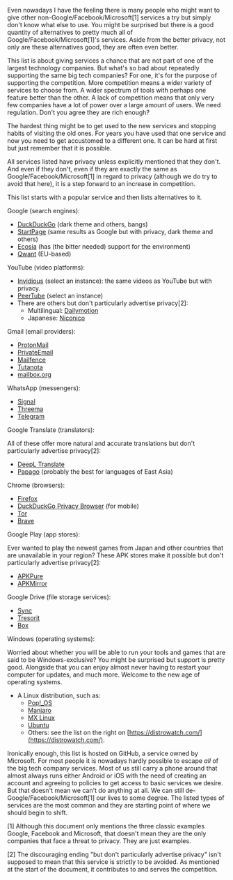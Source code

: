 Even nowadays I have the feeling there is many people who might want to give other non-Google/Facebook/Microsoft\[1\] services a try but simply don't know what else to use. You might be surprised but there is a good quantity of alternatives to pretty much all of Google/Facebook/Microsoft\[1\]'s services. Aside from the better privacy, not only are these alternatives good, they are often even better.

This list is about giving services a chance that are not part of one of the largest technology companies. But what's so bad about repeatedly supporting the same big tech companies? For one, it's for the purpose of supporting the competition. More competition means a wider variety of services to choose from. A wider spectrum of tools with perhaps one feature better than the other. A lack of competition means that only very few companies have a lot of power over a large amount of users. We need regulation. Don't you agree they are rich enough?

The hardest thing might be to get used to the new services and stopping habits of visiting the old ones. For years you have used that one service and now you need to get accustomed to a different one. It can be hard at first but just remember that it is possible.

All services listed have privacy unless explicitly mentioned that they don't. And even if they don't, even if they are exactly the same as Google/Facebook/Microsoft\[1\] in regard to privacy (although we do try to avoid that here), it is a step forward to an increase in competition.

This list starts with a popular service and then lists alternatives to it.

Google (search engines):

* [DuckDuckGo](https://duckduckgo.com/) (dark theme and others, bangs)
* [StartPage](https://www.startpage.com/) (same results as Google but with privacy, dark theme and others)
* [Ecosia](https://www.ecosia.org/) (has (the bitter needed) support for the environment)
* [Qwant](https://www.qwant.com/) (EU-based)

YouTube (video platforms):

* [Invidious](https://invidio.us/) (select an instance): the same videos as YouTube but with privacy.
* [PeerTube](https://joinpeertube.org/instances#instances-list) (select an instance)
* There are others but don't particularly advertise privacy\[2\]:
   * Multilingual: [Dailymotion](https://www.dailymotion.com/)
   * Japanese: [Niconico](https://www.nicovideo.jp/)

Gmail (email providers):

* [ProtonMail](https://protonmail.com/)
* [PrivateEmail](https://privateemail.com/)
* [Mailfence](https://mailfence.com/)
* [Tutanota](https://tutanota.com/)
* [mailbox.org](https://mailbox.org/en/)

WhatsApp (messengers):

* [Signal](https://www.signal.org/)
* [Threema](https://threema.ch/)
* [Telegram](https://telegram.org/)

Google Translate (translators):

All of these offer more natural and accurate translations but don't particularly advertise privacy\[2\]:

* [DeepL Translate](https://www.deepl.com/translator)
* [Papago](https://papago.naver.com/) (probably the best for languages of East Asia)

Chrome (browsers):

* [Firefox](https://www.mozilla.org/en-US/firefox/browsers/)
* [DuckDuckGo Privacy Browser](https://duckduckgo.com/app/) (for mobile)
* [Tor](https://www.torproject.org/)
* [Brave](https://brave.com/)

Google Play (app stores):

Ever wanted to play the newest games from Japan and other countries that are unavailable in your region? These APK stores make it possible but don't particularly advertise privacy\[2\]:

* [APKPure](https://apkpure.com/)
* [APKMirror](https://www.apkmirror.com/)

Google Drive (file storage services):

* [Sync](https://www.sync.com/)
* [Tresorit](https://tresorit.com/)
* [Box](https://www.box.com/)

Windows (operating systems):

Worried about whether you will be able to run your tools and games that are said to be Windows-exclusive? You might be surprised but support is pretty good. Alongside that you can enjoy almost never having to restart your computer for updates, and much more. Welcome to the new age of operating systems.

* A Linux distribution, such as:
   * [Pop!\_OS](https://pop.system76.com/)
   * [Manjaro](https://manjaro.org/)
   * [MX Linux](https://mxlinux.org/)
   * [Ubuntu](https://ubuntu.com/)
   * Others: see the list on the right on [https://distrowatch.com/](https://distrowatch.com/).

<!--add google maps and social media listings?-->

Ironically enough, this list is hosted on GitHub, a service owned by Microsoft. For most people it is nowadays hardly possible to escape *all* of the big tech company services. Most of us still carry a phone around that almost always runs either Android or iOS with the need of creating an account and agreeing to policies to get access to basic services we desire.  
But that doesn't mean we can't do anything at all. We can still de-Google/Facebook/Microsoft\[1\] our lives to some degree. The listed types of services are the most common and they are starting point of where we should begin to shift.

\[1\] Although this document only mentions the three classic examples Google, Facebook and Microsoft, that doesn't mean they are the only companies that face a threat to privacy. They are just examples.

\[2\] The discouraging ending "but don't particularly advertise privacy" isn't supposed to mean that this service is strictly to be avoided. As mentioned at the start of the document, it contributes to and serves the competition.
